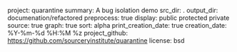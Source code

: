 project: quarantine
summary: A bug isolation demo
src_dir: .
output_dir: documenation/refactored
preprocess: true
display: public
         protected
         private
source: true
graph: true
sort: alpha
print_creation_date: true
creation_date: %Y-%m-%d %H:%M %z
project_github: https://github.com/sourceryinstitute/quarantine
license: bsd
